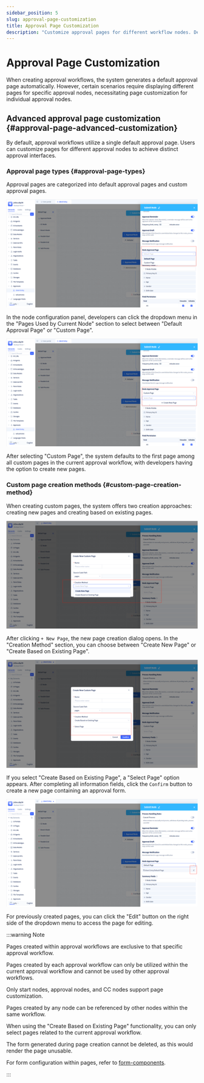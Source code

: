 ```yaml
---
sidebar_position: 5
slug: approval-page-customization
title: Approval Page Customization
description: "Customize approval pages for different workflow nodes. Default and custom approval pages for distinct interfaces per node."
---
```


# Approval Page Customization

When creating approval workflows, the system generates a default approval page automatically. However, certain scenarios require displaying different pages for specific approval nodes, necessitating page customization for individual approval nodes.

## Advanced approval page customization {#approval-page-advanced-customization}
By default, approval workflows utilize a single default approval page. Users can customize pages for different approval nodes to achieve distinct approval interfaces.

### Approval page types {#approval-page-types}
Approval pages are categorized into default approval pages and custom approval pages.

![Advanced Approval Page Customization](./img/workflow_2025-08-25_17-22-15.png)

In the node configuration panel, developers can click the dropdown menu in the "Pages Used by Current Node" section to select between "Default Approval Page" or "Custom Page".

![Custom Page](./img/workflow_2025-08-25_17-30-46.png)

After selecting "Custom Page", the system defaults to the first page among all custom pages in the current approval workflow, with developers having the option to create new pages.

### Custom page creation methods {#custom-page-creation-method}
When creating custom pages, the system offers two creation approaches: creating new pages and creating based on existing pages.

![Create Custom New Page](./img/workflow_2025-08-25_17-34-20.png)

After clicking `+ New Page`, the new page creation dialog opens. In the "Creation Method" section, you can choose between "Create New Page" or "Create Based on Existing Page".

![New Page Creation Popup](./img/workflow_2025-08-25_17-36-48.png)

If you select "Create Based on Existing Page", a "Select Page" option appears. After completing all information fields, click the `Confirm` button to create a new page containing an approval form.

![Edit Page](./img/workflow_2025-08-25_17-41-11.png)

For previously created pages, you can click the "Edit" button on the right side of the dropdown menu to access the page for editing.

:::warning Note

Pages created within approval workflows are exclusive to that specific approval workflow.

Pages created by each approval workflow can only be utilized within the current approval workflow and cannot be used by other approval workflows.

Only start nodes, approval nodes, and CC nodes support page customization.

Pages created by any node can be referenced by other nodes within the same workflow.

When using the "Create Based on Existing Page" functionality, you can only select pages related to the current approval workflow.

The form generated during page creation cannot be deleted, as this would render the page unusable.

For form configuration within pages, refer to [form-components](../using-functional-components-in-pages/form-components).

:::

